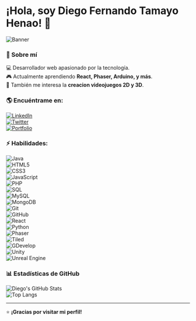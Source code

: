 # ¡Hola, soy Diego Fernando Tamayo Henao! 👋  

![Banner](https://your-banner-url.com/banner.png)  

### 🚀 Sobre mí  
💻 Desarrollador web apasionado por la tecnología.  
🎮 Actualmente aprendiendo **React, Phaser, Arduino, y más**.  
📝 También me interesa la **creacion videojuegos 2D y 3D**.  

### 🌎 Encuéntrame en:  
[![LinkedIn](https://img.shields.io/badge/LinkedIn-0077B5?style=for-the-badge&logo=linkedin&logoColor=white)](https://linkedin.com/in/diego-tamayo)  
[![Twitter](https://img.shields.io/badge/Twitter-1DA1F2?style=for-the-badge&logo=twitter&logoColor=white)](https://twitter.com/diego-tamayo)  
[![Portfolio](https://img.shields.io/badge/Portfolio-000?style=for-the-badge&logo=vercel&logoColor=white)](https://www.nexoscompany.shop/)  

### ⚡ Habilidades:  
![Java](https://img.shields.io/badge/Java-ED8B00?style=for-the-badge&logo=java&logoColor=white)     
![HTML5](https://img.shields.io/badge/HTML5-E34F26?style=for-the-badge&logo=html5&logoColor=white)  
![CSS3](https://img.shields.io/badge/CSS3-1572B6?style=for-the-badge&logo=css3&logoColor=white)  
![JavaScript](https://img.shields.io/badge/JavaScript-F7DF1E?style=for-the-badge&logo=javascript&logoColor=black)  
![PHP](https://img.shields.io/badge/PHP-777BB4?style=for-the-badge&logo=php&logoColor=white)  
![SQL](https://img.shields.io/badge/SQL-025E8C?style=for-the-badge&logo=postgresql&logoColor=white)      
![MySQL](https://img.shields.io/badge/MySQL-4479A1?style=for-the-badge&logo=mysql&logoColor=white)  
![MongoDB](https://img.shields.io/badge/MongoDB-47A248?style=for-the-badge&logo=mongodb&logoColor=white)  
![Git](https://img.shields.io/badge/Git-F05032?style=for-the-badge&logo=git&logoColor=white)      
![GitHub](https://img.shields.io/badge/GitHub-181717?style=for-the-badge&logo=github&logoColor=white)  
![React](https://img.shields.io/badge/React-61DAFB?style=for-the-badge&logo=react&logoColor=black)  
![Python](https://img.shields.io/badge/Python-3776AB?style=for-the-badge&logo=python&logoColor=white)  
![Phaser](https://img.shields.io/badge/Phaser-007ACC?style=for-the-badge&logo=phaser&logoColor=white)  
![Tiled](https://img.shields.io/badge/Tiled-FFCC00?style=for-the-badge&logo=Tiled&logoColor=black)  
![GDevelop](https://img.shields.io/badge/GDevelop-0080FF?style=for-the-badge&logo=gdevelop&logoColor=white)  
![Unity](https://img.shields.io/badge/Unity-100000?style=for-the-badge&logo=unity&logoColor=white)  
![Unreal Engine](https://img.shields.io/badge/Unreal%20Engine-0E1128?style=for-the-badge&logo=unreal-engine&logoColor=white)  




### 📊 Estadísticas de GitHub  
![Diego's GitHub Stats](https://github-readme-stats.vercel.app/api?username=diego-tamayo&show_icons=true&theme=radical)  
![Top Langs](https://github-readme-stats.vercel.app/api/top-langs/?username=diego-tamayo&layout=compact&theme=radical)  

---
⭐ **¡Gracias por visitar mi perfil!**  
